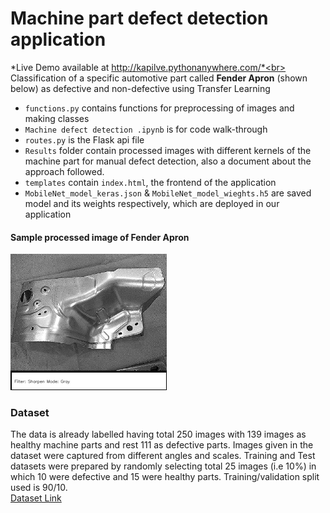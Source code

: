 # Machine part defect detection application
*Live Demo available at http://kapilve.pythonanywhere.com/*<br>
Classification of a specific automotive part called **Fender Apron** (shown below) as defective and non-defective using Transfer Learning <br>
* `functions.py` contains functions for preprocessing of images and making classes<br>
* `Machine defect detection .ipynb` is for code walk-through <br>
* `routes.py` is the Flask api file
* `Results` folder contain processed images with different kernels of the machine part for manual defect detection, also a document about the approach followed.
* `templates` contain `index.html`, the frontend of the application 
* `MobileNet_model_keras.json` & `MobileNet_model_wieghts.h5` are saved model and its weights respectively, which are deployed in our application
#### Sample processed image of Fender Apron
<img src="Results/Sharpen_Gray.jpg" alt="Drawing" style="width: 250px;"/>

### Dataset
The data is already labelled having total 250 images with 139 images as healthy machine parts and rest 111 as defective parts. Images given in the dataset were captured from different angles and scales. Training and Test datasets were prepared by randomly selecting total 25 images (i.e 10%) in which 10 were defective and 15 were healthy parts. Training/validation split used is 90/10.<br>
[Dataset Link](https://drive.google.com/file/d/1k57jP_oy4c9VDZmlgqCvfErzVTzPeA_M/view?usp=sharing)
